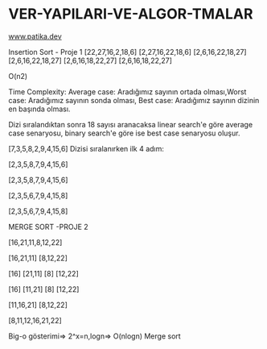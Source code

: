 # VER-YAPILARI-VE-ALGOR-TMALAR
www.patika.dev

Insertion Sort - Proje 1
[22,27,16,2,18,6] [2,27,16,22,18,6] [2,6,16,22,18,27] [2,6,16,22,18,27] [2,6,16,18,22,27] [2,6,16,18,22,27]

O(n2)

Time Complexity: Average case: Aradığımız sayının ortada olması,Worst case: Aradığımız sayının sonda olması, Best case: Aradığımız sayının dizinin en başında olması.

Dizi sıralandıktan sonra 18 sayısı aranacaksa linear search'e göre average case senaryosu, binary search'e göre ise best case senaryosu oluşur.

[7,3,5,8,2,9,4,15,6] Dizisi sıralanırken ilk 4 adım:

[2,3,5,8,7,9,4,15,6]

[2,3,5,8,7,9,4,15,6]

[2,3,5,6,7,9,4,15,8]

[2,3,5,6,7,9,4,15,8]



MERGE SORT -PROJE 2

[16,21,11,8,12,22]

[16,21,11]     [8,12,22]

[16]  [21,11]      [8]    [12,22]

[16]  [11,21]      [8]     [12,22]

[11,16,21]         [8,12,22]

[8,11,12,16,21,22]


Big-o gösterimi=> 2^x=n,logn=> O(nlogn) Merge sort
